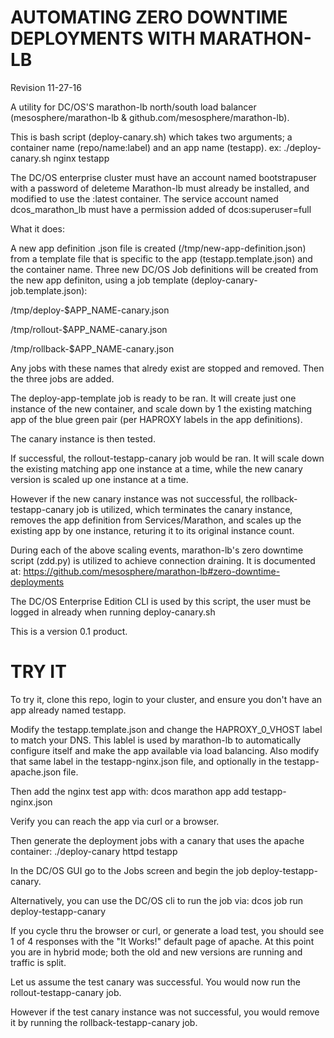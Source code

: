 # AUTOMATING ZERO DOWNTIME DEPLOYMENTS WITH MARATHON-LB
Revision 11-27-16

A utility for DC/OS'S marathon-lb north/south load balancer (mesosphere/marathon-lb & github.com/mesosphere/marathon-lb).

This is bash script (deploy-canary.sh) which takes two arguments; a container name (repo/name:label) and an app name (testapp). 
ex: ./deploy-canary.sh nginx testapp

The DC/OS enterprise cluster must have an account named bootstrapuser with a password of deleteme
Marathon-lb must already be installed, and modified to use the :latest container. 
The service account named dcos_marathon_lb must have a permission added of dcos:superuser=full

What it does:

A new app definition .json file is created (/tmp/new-app-definition.json) from a template file that is specific to the app (testapp.template.json) and the container name.
Three new DC/OS Job definitions will be created from the new app definiton, using a job template (deploy-canary-job.template.json):

/tmp/deploy-$APP_NAME-canary.json

/tmp/rollout-$APP_NAME-canary.json

/tmp/rollback-$APP_NAME-canary.json

Any jobs with these names that alredy exist are stopped and removed. 
Then the three jobs are added.

The deploy-app-template job is ready to be ran. It will create just one instance of the new container, and scale down by 1 the existing matching app of the blue green pair (per HAPROXY labels in the app definitions).

The canary instance is then tested.

If successful, the rollout-testapp-canary job would be ran. It will scale down the existing matching app one instance at a time, while the new canary version is scaled up one instance at a time.

However if the new canary instance was not successful, the rollback-testapp-canary job is utilized, which terminates the canary instance, removes the app definition from Services/Marathon, and scales up the existing app by one instance, returing it to its original instance count.

During each of the above scaling events, marathon-lb's zero downtime script (zdd.py) is utilized to achieve connection draining. It is documented at: https://github.com/mesosphere/marathon-lb#zero-downtime-deployments

The DC/OS Enterprise Edition CLI is used by this script,  the user must be logged in already when running deploy-canary.sh

This is a version 0.1 product.  

# TRY IT

To try it, clone this repo, login to your cluster, and ensure you don't have an app already named testapp.

Modify the testapp.template.json and change the HAPROXY_0_VHOST label to match your DNS. This lablel is used by marathon-lb to automatically configure itself and make the app available via load balancing. Also modify that same label in the testapp-nginx.json file, and optionally in the testapp-apache.json file. 

Then add the nginx test app with: dcos marathon app add testapp-nginx.json

Verify you can reach the app via curl or a browser.

Then generate the deployment jobs with a canary that uses the apache container:  ./deploy-canary httpd testapp

In the DC/OS GUI go to the Jobs screen and begin the job deploy-testapp-canary. 

Alternatively, you can use the DC/OS cli to run the job via:  dcos job run deploy-testapp-canary 

If you cycle thru the browser or curl, or generate a load test, you should see 1 of 4 responses with the "It Works!" default page of apache. At this point you are in hybrid mode; both the old and new versions are running and traffic is split. 

Let us assume the test canary was successful. You would now run the rollout-testapp-canary job. 

However if the test canary instance was not successful, you would remove it by running the rollback-testapp-canary job.

